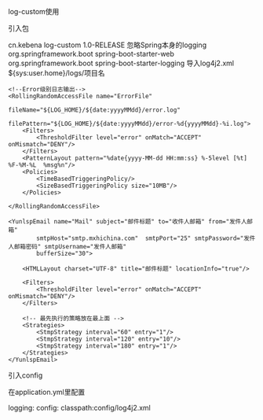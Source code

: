 log-custom使用

引入包

<dependency>
    <groupId>cn.kebena</groupId>
    <artifactId>log-custom</artifactId>
    <version>1.0-RELEASE</version>
</dependency>
忽略Spring本身的logging

<dependency>
    <groupId>org.springframework.boot</groupId>
    <artifactId>spring-boot-starter-web</artifactId>
    <exclusions>
        <exclusion>
        <groupId>org.springframework.boot</groupId>
            <artifactId>spring-boot-starter-logging</artifactId>
        </exclusion>
    </exclusions>
</dependency>
导入log4j2.xml

 <!--定义日志储存文件目录-->
<properties>
    <property name="LOG_HOME">${sys:user.home}/logs/项目名</property>
</properties>
<Appenders>
    <!--控制台输出所有日志-->
    <Console name="Console" target="SYSTEM_OUT">
        <PatternLayout pattern="%date{yyyy-MM-dd HH:mm:ss} %-5level [%t] %F-%M-%L  %msg%n"/>
    </Console>
    <!--全部日志输出-->
    <RollingRandomAccessFile name="ConsoleFile"
                             fileName="${LOG_HOME}/${date:yyyyMMdd}/console.log"
                             filePattern="${LOG_HOME}/${date:yyyyMMdd}/console-%d{yyyyMMdd}-%i.log">
        <PatternLayout pattern="%date{yyyy-MM-dd HH:mm:ss} %-5level [%t] %F-%M-%L  %msg%n"/>
        <Policies>
            <TimeBasedTriggeringPolicy/>
            <SizeBasedTriggeringPolicy size="10MB"/>
        </Policies>
    </RollingRandomAccessFile>
    <!--Info级别日志输出-->
    <RollingRandomAccessFile name="InfoFile"
                             fileName="${LOG_HOME}/${date:yyyyMMdd}/info.log"
                             filePattern="${LOG_HOME}/${date:yyyyMMdd}/info-%d{yyyyMMdd}-%i.log">
        <Filters>
            <ThresholdFilter level="warn" onMatch="DENY" onMismatch="NEUTRAL"/>
            <ThresholdFilter level="info" onMatch="ACCEPT" onMismatch="DENY"/>
        </Filters>
        <PatternLayout pattern="%date{yyyy-MM-dd HH:mm:ss} %-5level [%t] %F-%M-%L  %msg%n"/>
        <Policies>
            <TimeBasedTriggeringPolicy/>
            <SizeBasedTriggeringPolicy size="10MB"/>
        </Policies>
    </RollingRandomAccessFile>
    <!--warn级别日志输出-->
    <RollingRandomAccessFile name="WarnFile"
                             fileName="${LOG_HOME}/${date:yyyyMMdd}/warn.log"
                             filePattern="${LOG_HOME}/${date:yyyyMMdd}/warn-%d{yyyyMMdd}-%i.log">
        <Filters>
            <ThresholdFilter level="error" onMatch="DENY" onMismatch="NEUTRAL"/>
            <ThresholdFilter level="warn" onMatch="ACCEPT" onMismatch="DENY"/>
        </Filters>
        <PatternLayout pattern="%date{yyyy-MM-dd HH:mm:ss} %-5level [%t] %F-%M-%L  %msg%n"/>
        <Policies>
            <TimeBasedTriggeringPolicy/>
            <SizeBasedTriggeringPolicy size="10MB"/>
        </Policies>
    </RollingRandomAccessFile>

    <!--Error级别日志输出-->
    <RollingRandomAccessFile name="ErrorFile"
                             fileName="${LOG_HOME}/${date:yyyyMMdd}/error.log"
                             filePattern="${LOG_HOME}/${date:yyyyMMdd}/error-%d{yyyyMMdd}-%i.log">
        <Filters>
            <ThresholdFilter level="error" onMatch="ACCEPT" onMismatch="DENY"/>
        </Filters>
        <PatternLayout pattern="%date{yyyy-MM-dd HH:mm:ss} %-5level [%t] %F-%M-%L  %msg%n"/>
        <Policies>
            <TimeBasedTriggeringPolicy/>
            <SizeBasedTriggeringPolicy size="10MB"/>
        </Policies>

    </RollingRandomAccessFile>

    <YunlspEmail name="Mail" subject="邮件标题" to="收件人邮箱" from="发件人邮箱"
            smtpHost="smtp.mxhichina.com"  smtpPort="25" smtpPassword="发件人邮箱密码" smtpUsername="发件人邮箱"
            bufferSize="30">

        <HTMLLayout charset="UTF-8" title="邮件标题" locationInfo="true"/>

        <Filters>
            <ThresholdFilter level="error" onMatch="ACCEPT" onMismatch="DENY"/>
        </Filters>

        <!-- 最先执行的策略放在最上面 -->
        <Strategies>
            <StmpStrategy interval="60" entry="1"/>
            <StmpStrategy interval="120" entry="10"/>
            <StmpStrategy interval="180" entry="1"/>
        </Strategies>
    </YunlspEmail>

</Appenders>

<!--然后定义logger，只有定义了logger并引入的appender，appender才会生效-->
<Loggers>
    <AsyncLogger name="com.keben.miniappbook.resolver" level="info"  includeLocation="true" additivity="false">
        <AppenderRef ref="Console"/>
        <AppenderRef ref="InfoFile"/>
        <AppenderRef ref="WarnFile"/>
        <AppenderRef ref="ErrorFile"/>
        <AppenderRef ref="ConsoleFile"/>
        <AppenderRef ref="Mail"/>
    </AsyncLogger>
    <Root level="info">
        <AppenderRef ref="Console"/>
    </Root>
</Loggers>
引入config

在application.yml里配置

logging:
  config: classpath:config/log4j2.xml





